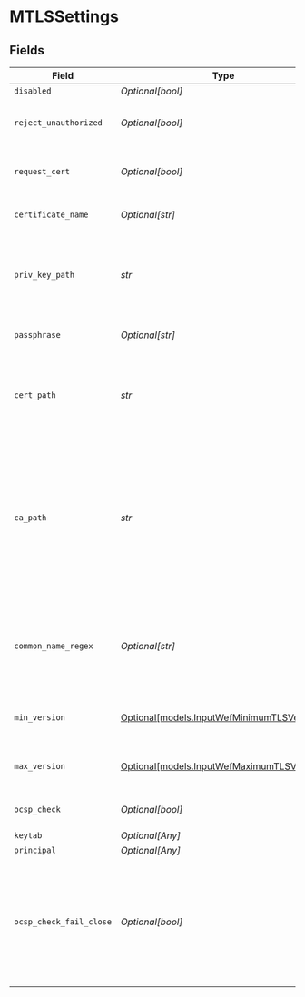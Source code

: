 # MTLSSettings


## Fields

| Field                                                                                                                                                                                    | Type                                                                                                                                                                                     | Required                                                                                                                                                                                 | Description                                                                                                                                                                              |
| ---------------------------------------------------------------------------------------------------------------------------------------------------------------------------------------- | ---------------------------------------------------------------------------------------------------------------------------------------------------------------------------------------- | ---------------------------------------------------------------------------------------------------------------------------------------------------------------------------------------- | ---------------------------------------------------------------------------------------------------------------------------------------------------------------------------------------- |
| `disabled`                                                                                                                                                                               | *Optional[bool]*                                                                                                                                                                         | :heavy_minus_sign:                                                                                                                                                                       | Enable TLS                                                                                                                                                                               |
| `reject_unauthorized`                                                                                                                                                                    | *Optional[bool]*                                                                                                                                                                         | :heavy_minus_sign:                                                                                                                                                                       | Required for WEF certificate authentication.                                                                                                                                             |
| `request_cert`                                                                                                                                                                           | *Optional[bool]*                                                                                                                                                                         | :heavy_minus_sign:                                                                                                                                                                       | Required for WEF certificate authentication.                                                                                                                                             |
| `certificate_name`                                                                                                                                                                       | *Optional[str]*                                                                                                                                                                          | :heavy_minus_sign:                                                                                                                                                                       | Name of the predefined certificate.                                                                                                                                                      |
| `priv_key_path`                                                                                                                                                                          | *str*                                                                                                                                                                                    | :heavy_check_mark:                                                                                                                                                                       | Path on server containing the private key to use. PEM format. Can reference $ENV_VARS.                                                                                                   |
| `passphrase`                                                                                                                                                                             | *Optional[str]*                                                                                                                                                                          | :heavy_minus_sign:                                                                                                                                                                       | Passphrase to use to decrypt private key.                                                                                                                                                |
| `cert_path`                                                                                                                                                                              | *str*                                                                                                                                                                                    | :heavy_check_mark:                                                                                                                                                                       | Path on server containing certificates to use. PEM format. Can reference $ENV_VARS.                                                                                                      |
| `ca_path`                                                                                                                                                                                | *str*                                                                                                                                                                                    | :heavy_check_mark:                                                                                                                                                                       | Server path containing CA certificates (in PEM format) to use. Can reference $ENV_VARS. If multiple certificates are present in a .pem, each must directly certify the one preceding it. |
| `common_name_regex`                                                                                                                                                                      | *Optional[str]*                                                                                                                                                                          | :heavy_minus_sign:                                                                                                                                                                       | Regex matching allowable common names in peer certificates' subject attribute.                                                                                                           |
| `min_version`                                                                                                                                                                            | [Optional[models.InputWefMinimumTLSVersion]](../models/inputwefminimumtlsversion.md)                                                                                                     | :heavy_minus_sign:                                                                                                                                                                       | Minimum TLS version to accept from connections.                                                                                                                                          |
| `max_version`                                                                                                                                                                            | [Optional[models.InputWefMaximumTLSVersion]](../models/inputwefmaximumtlsversion.md)                                                                                                     | :heavy_minus_sign:                                                                                                                                                                       | Maximum TLS version to accept from connections                                                                                                                                           |
| `ocsp_check`                                                                                                                                                                             | *Optional[bool]*                                                                                                                                                                         | :heavy_minus_sign:                                                                                                                                                                       | Enable OCSP check of certificate                                                                                                                                                         |
| `keytab`                                                                                                                                                                                 | *Optional[Any]*                                                                                                                                                                          | :heavy_minus_sign:                                                                                                                                                                       | N/A                                                                                                                                                                                      |
| `principal`                                                                                                                                                                              | *Optional[Any]*                                                                                                                                                                          | :heavy_minus_sign:                                                                                                                                                                       | N/A                                                                                                                                                                                      |
| `ocsp_check_fail_close`                                                                                                                                                                  | *Optional[bool]*                                                                                                                                                                         | :heavy_minus_sign:                                                                                                                                                                       | If enabled, checks will fail on any OCSP error. Otherwise, checks will fail only when a certificate is revoked, ignoring other errors.                                                   |